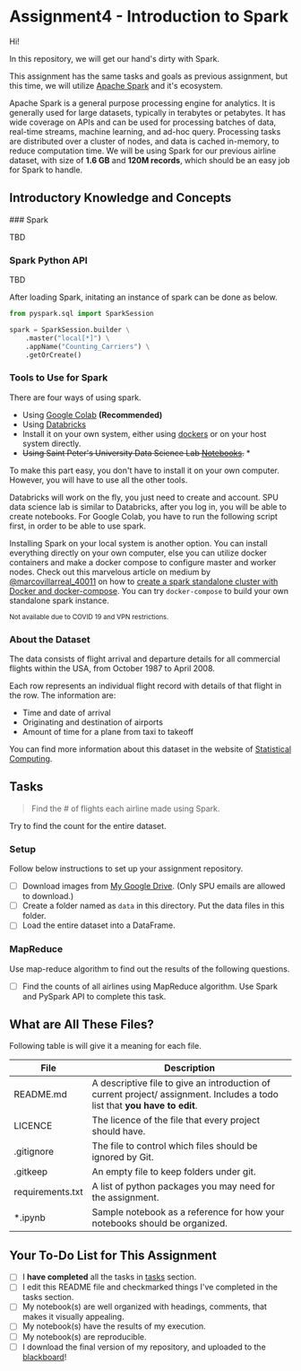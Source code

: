 # Assignment4 - Introduction to Spark

Hi!

In this repository, we will get our hand's dirty with Spark. 

This assignment has the same tasks and goals as previous assignment, but this time, we will utilize [Apache Spark](https://spark.apache.org/) and it's ecosystem.

Apache Spark is a general purpose processing engine for analytics. It is generally used for large datasets, typically in terabytes or petabytes. It has wide coverage on APIs and can be used for processing batches of data, real-time streams, machine learning, and ad-hoc query. Processing tasks are distributed over a cluster of nodes, and data is cached in-memory, to reduce computation time. We will be using Spark for our previous airline dataset, with size of **1.6 GB** and **120M records**, which should be an easy job for Spark to handle.

## Introductory Knowledge and Concepts

### Spark

TBD

### Spark Python API

TBD

After loading Spark, initating an instance of spark can be done as below.

``` py
from pyspark.sql import SparkSession

spark = SparkSession.builder \
    .master("local[*]") \
    .appName("Counting_Carriers") \
    .getOrCreate()
```
### Tools to Use for Spark

There are four ways of using spark. 

- Using [Google Colab](https://colab.research.google.com/) **(Recommended)**
- Using [Databricks](https://community.cloud.databricks.com/)
- Install it on your own system, either using [dockers](http://docker.com/) or on your host system directly.
- ~~Using Saint Peter's University Data Science Lab [Notebooks](https://dsl.saintpeters.edu:8443/).~~ *

To make this part easy, you don't have to install it on your own computer. However, you will have to use all the other tools. 

Databricks will work on the fly, you just need to create and account. SPU data science lab is similar to Databricks, after you log in, you will be able to create notebooks. For Google Colab, you have to run the following script first, in order to be able to use spark.

Installing Spark on your local system is another option. You can install everything directly on your own computer, else you can utilize docker containers and make a docker compose to configure master and worker nodes. Check out this marvelous article on medium by [@marcovillarreal_40011](https://medium.com/@marcovillarreal_40011) on how to [create a spark standalone cluster with Docker and docker-compose](https://medium.com/@marcovillarreal_40011/creating-a-spark-standalone-cluster-with-docker-and-docker-compose-ba9d743a157f). You can try `docker-compose` to build your own standalone spark instance.

<sub>Not available due to COVID 19 and VPN restrictions.</sub>

### About the Dataset

The data consists of flight arrival and departure details for all commercial flights within the USA, from October 1987 to April 2008.

Each row represents an individual flight record with details of that flight in the row. The information are:

- Time and date of arrival
- Originating and destination of airports
- Amount of time for a plane from taxi to takeoff

You can find more information about this dataset in the website of [Statistical Computing](http://stat-computing.org/dataexpo/2009/).

## Tasks

> Find the # of flights each airline made using Spark.

Try to find the count for the entire dataset.

### Setup

Follow below instructions to set up your assignment repository.

- [ ] Download images from [My Google Drive](https://drive.google.com/open?id=1145wIkSlzA61CdHS4hZZFgF6ZzIbaVJM). (Only SPU emails are allowed to download.)
- [ ] Create a folder named as `data` in this directory. Put the data files in this folder.
- [ ] Load the entire dataset into a DataFrame.

### MapReduce 

Use map-reduce algorithm to find out the results of the following questions.

- [ ] Find the counts of all airlines using MapReduce algorithm. Use Spark and PySpark API to complete this task.

## What are All These Files?

Following table is will give it a meaning for each file.

File                | Description 
-------             | ----------- 
README.md           | A descriptive file to give an introduction of current project/ assignment. Includes a todo list that **you have to edit**.
LICENCE             | The licence of the file that every project should have.
.gitignore          | The file to control which files should be ignored by Git.
.gitkeep            | An empty file to keep folders under git.
requirements.txt    | A list of python packages you may need for the assignment.
*.ipynb             | Sample notebook as a reference for how your notebooks should be organized.

## Your To-Do List for This Assignment

- [ ] I **have completed** all the tasks in [tasks](#tasks) section.
- [ ] I edit this README file and checkmarked things I've completed in the tasks section.
- [ ] My notebook(s) are well organized with headings, comments, that makes it visually appealing.
- [ ] My notebook(s) have the results of my execution.
- [ ] My notebook(s) are reproducible.
- [ ] I download the final version of my repository, and uploaded to the [blackboard](https://saintpeters.blackboard.com/)!
